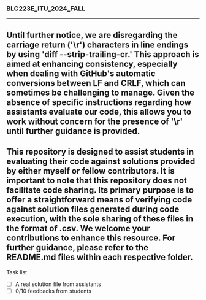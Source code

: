 ### BLG223E_ITU_2024_FALL
---
Until further notice, we are disregarding the carriage return ('\r') characters in line endings by using 'diff --strip-trailing-cr.' This approach is aimed at enhancing consistency, especially when dealing with GitHub's automatic conversions between LF and CRLF, which can sometimes be challenging to manage. Given the absence of specific instructions regarding how assistants evaluate our code, this allows you to work without concern for the presence of '\r' until further guidance is provided.
---
This repository is designed to assist students in evaluating their code against solutions provided by either myself or fellow contributors. It is important to note that this repository does not facilitate code sharing. Its primary purpose is to offer a straightforward means of verifying code against solution files generated during code execution, with the sole sharing of these files in the format of .csv. We welcome your contributions to enhance this resource. For further guidance, please refer to the README.md files within each respective folder.
---
Task list
- [ ] A real solution file from assistants
- [ ] 0/10 feedbacks from students
